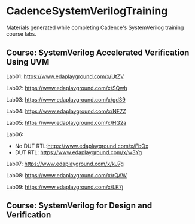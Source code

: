 # CadenceSystemVerilogTraining
Materials generated while completing Cadence's SystemVerilog training course labs.  

## Course: SystemVerilog Accelerated Verification Using UVM
 
Lab01: https://www.edaplayground.com/x/UtZV

Lab02: https://www.edaplayground.com/x/SQwh

Lab03: https://www.edaplayground.com/x/gd39

Lab04: https://www.edaplayground.com/x/NF7Z

Lab05: https://www.edaplayground.com/x/HG2a

Lab06:  
* No DUT RTL:https://www.edaplayground.com/x/FbQx  
* DUT RTL: https://www.edaplayground.com/x/w3Yg

Lab07: https://www.edaplayground.com/x/kJ7g

Lab08: https://www.edaplayground.com/x/rQAW

Lab09: https://www.edaplayground.com/x/LK7j

## Course: SystemVerilog for Design and Verification
